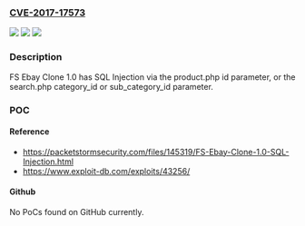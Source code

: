 ### [CVE-2017-17573](https://cve.mitre.org/cgi-bin/cvename.cgi?name=CVE-2017-17573)
![](https://img.shields.io/static/v1?label=Product&message=n%2Fa&color=blue)
![](https://img.shields.io/static/v1?label=Version&message=n%2Fa&color=blue)
![](https://img.shields.io/static/v1?label=Vulnerability&message=n%2Fa&color=brighgreen)

### Description

FS Ebay Clone 1.0 has SQL Injection via the product.php id parameter, or the search.php category_id or sub_category_id parameter.

### POC

#### Reference
- https://packetstormsecurity.com/files/145319/FS-Ebay-Clone-1.0-SQL-Injection.html
- https://www.exploit-db.com/exploits/43256/

#### Github
No PoCs found on GitHub currently.

